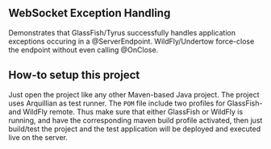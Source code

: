 WebSocket Exception Handling
---

Demonstrates that GlassFish/Tyrus successfully handles application exceptions occuring in a @ServerEndpoint. WildFly/Undertow force-close the endpoint without even calling @OnClose.

How-to setup this project
---

Just open the project like any other Maven-based Java project. The project uses Arquillian as test runner. The `POM` file include two profiles for GlassFish- and WildFly remote. Thus make sure that either GlassFish or WildFly is running, and have the corresponding maven build profile activated, then just build/test the project and the test application will be deployed and executed live on the server.
